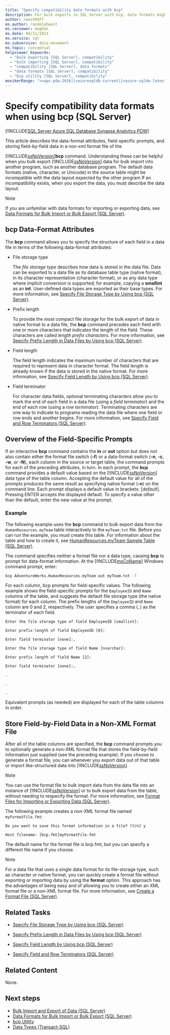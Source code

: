 ```yaml
---
title: "Specify compatibility data formats with bcp"
description: For bulk exports in SQL Server with bcp, data formats might be incompatible with expected layout. A non-xml format file specifies compatibility data formats.
author: rwestMSFT
ms.author: randolphwest
ms.reviewer: maghan
ms.date: 04/11/2023
ms.service: sql
ms.subservice: data-movement
ms.topic: conceptual
helpviewer_keywords:
  - "bulk exporting [SQL Server], compatibility"
  - "bulk importing [SQL Server], compatibility"
  - "compatibility [SQL Server], data formats"
  - "data formats [SQL Server], compatibility"
  - "bcp utility [SQL Server], compatibility"
monikerRange: ">=aps-pdw-2016||=azuresqldb-current||=azure-sqldw-latest||>=sql-server-2016||>=sql-server-linux-2017||=azuresqldb-mi-current"
---
```

# Specify compatibility data formats when using bcp (SQL Server)

[!INCLUDE[SQL Server Azure SQL Database Synapse Analytics PDW](../../includes/applies-to-version/sql-asdb-asdbmi-asa-pdw.md)]

This article describes the data-format attributes, field-specific prompts, and storing field-by-field data in a non-xml format file of the

[!INCLUDE[ssNoVersion](../../includes/ssnoversion-md.md)]**bcp** command. Understanding these can be helpful when you bulk export [!INCLUDE[ssNoVersion](../../includes/ssnoversion-md.md)] data for bulk import into another program, such as another database program. The default data formats (native, character, or Unicode) in the source table might be incompatible with the data layout expected by the other program If an incompatibility exists, when you export the data, you must describe the data layout.

> [!NOTE]  
> If you are unfamiliar with data formats for importing or exporting data, see [Data Formats for Bulk Import or Bulk Export (SQL Server)](../../relational-databases/import-export/data-formats-for-bulk-import-or-bulk-export-sql-server.md).

## <a id="bcpDataFormatAttr"></a> bcp Data-Format Attributes

The **bcp** command allows you to specify the structure of each field in a data file in terms of the following data-format attributes:

- File storage type

     The *file storage type* describes how data is stored in the data file. Data can be exported to a data file as its database table type (native format), in its character representation (character format), or as any data type where implicit conversion is supported; for example, copying a **smallint** as an **int**. User-defined data types are exported as their base types. For more information, see [Specify File Storage Type by Using bcp (SQL Server)](../../relational-databases/import-export/specify-file-storage-type-by-using-bcp-sql-server.md).

- Prefix length

     To provide the most compact file storage for the bulk export of data in native format to a data file, the **bcp** command precedes each field with one or more characters that indicates the length of the field. These characters are called *length prefix characters*. For more information, see [Specify Prefix Length in Data Files by Using bcp (SQL Server)](../../relational-databases/import-export/specify-prefix-length-in-data-files-by-using-bcp-sql-server.md).

- Field length

     The field length indicates the maximum number of characters that are required to represent data in character format. The field length is already known if the data is stored in the native format. For more information, see [Specify Field Length by Using bcp (SQL Server)](../../relational-databases/import-export/specify-field-length-by-using-bcp-sql-server.md).

- Field terminator

     For character data fields, optional terminating characters allow you to mark the end of each field in a data file (using a *field terminator*) and the end of each row (using a *row terminator*). Terminating characters are one way to indicate to programs reading the data file where one field or row ends and another begins. For more information, see [Specify Field and Row Terminators (SQL Server)](../../relational-databases/import-export/specify-field-and-row-terminators-sql-server.md).

## <a id="FieldSpecificPrompts"></a> Overview of the Field-Specific Prompts

 If an interactive **bcp** command contains the **in** or **out** option but does not also contain either the format file switch (**-f**) or a data-format switch (**-n**, **-c**, **-w**, or **-N**),  each column in the source or target table, the command prompts for each of the preceding attributes, in turn. In each prompt, the **bcp** command provides a default value based on the [!INCLUDE[ssNoVersion](../../includes/ssnoversion-md.md)] data type of the table column. Accepting the default value for all of the prompts produces the same result as specifying native format (**-n**) on the command line. Each prompt displays a default value in brackets: [*default*]. Pressing ENTER accepts the displayed default. To specify a value other than the default, enter the new value at the prompt.

### Example

 The following example uses the **bcp** command to bulk export data from the `HumanResources.myTeam` table interactively to the `myTeam.txt` file. Before you can run the example, you must create this table. For information about the table and how to create it, see [HumanResources.myTeam Sample Table (SQL Server)](../../relational-databases/import-export/humanresources-myteam-sample-table-sql-server.md).

 The command specifies neither a format file nor a data type, causing **bcp** to prompt for data-format information. At the [!INCLUDE[msCoName](../../includes/msconame-md.md)] Windows command prompt, enter:

```cmd
bcp AdventureWorks.HumanResources.myTeam out myTeam.txt -T
```

 For each column, bcp prompts for field-specific values. The following example shows the field-specific prompts for the `EmployeeID` and `Name` columns of the table, and suggests the default file storage type (the native format) for each column. The prefix lengths of the `EmployeeID` and `Name` column are 0 and 2, respectively. The user specifies a comma (`,`) as the terminator of each field.

 `Enter the file storage type of field EmployeeID [smallint]:`

 `Enter prefix-length of field EmployeeID [0]:`

 `Enter field terminator [none]:,`

 `Enter the file storage type of field Name [nvarchar]:`

 `Enter prefix length of field Name [2]:`

 `Enter field terminator [none]:,`

 `.`

 `.`

 `.`

 Equivalent prompts (as needed) are displayed for each of the table columns in order.

## <a id="FieldByFieldNonXmlFF"></a> Store Field-by-Field Data in a Non-XML Format File

 After all of the table columns are specified, the **bcp** command prompts you to optionally generate a non-XML format file that stores the field-by-field information just supplied (see the preceding example). If you choose to generate a format file, you can whenever you export data out of that table or import like-structured data into [!INCLUDE[ssNoVersion](../../includes/ssnoversion-md.md)].

> [!NOTE]  
> You can use the format file to bulk import data from the data file into an instance of [!INCLUDE[ssNoVersion](../../includes/ssnoversion-md.md)] or to bulk export data from the table, without needing to respecify the format. For more information, see [Format Files for Importing or Exporting Data (SQL Server)](../../relational-databases/import-export/format-files-for-importing-or-exporting-data-sql-server.md).

 The following example creates a non-XML format file named `myFormatFile.fmt`:

 `Do you want to save this format information in a file? [Y/n] y`

 `Host filename: [bcp.fmt]myFormatFile.fmt`

 The default name for the format file is bcp.fmt, but you can specify a different file name if you choose.

> [!NOTE]  
> For a data file that uses a single data format for its file-storage type, such as character or native format, you can quickly create a format file without exporting or importing data by using the **format** option. This approach has the advantages of being easy and of allowing you to create either an XML format file or a non-XML format file. For more information, see [Create a Format File (SQL Server)](../../relational-databases/import-export/create-a-format-file-sql-server.md).

## Related Tasks

- [Specify File Storage Type by Using bcp (SQL Server)](../../relational-databases/import-export/specify-file-storage-type-by-using-bcp-sql-server.md)

- [Specify Prefix Length in Data Files by Using bcp (SQL Server)](../../relational-databases/import-export/specify-prefix-length-in-data-files-by-using-bcp-sql-server.md)

- [Specify Field Length by Using bcp (SQL Server)](../../relational-databases/import-export/specify-field-length-by-using-bcp-sql-server.md)

- [Specify Field and Row Terminators (SQL Server)](../../relational-databases/import-export/specify-field-and-row-terminators-sql-server.md)

## Related Content

 None.

## Next steps

- [Bulk Import and Export of Data (SQL Server)](../../relational-databases/import-export/bulk-import-and-export-of-data-sql-server.md)
- [Data Formats for Bulk Import or Bulk Export (SQL Server)](../../relational-databases/import-export/data-formats-for-bulk-import-or-bulk-export-sql-server.md)
- [bcp Utility](../../tools/bcp-utility.md)
- [Data Types (Transact-SQL)](../../t-sql/data-types/data-types-transact-sql.md)
